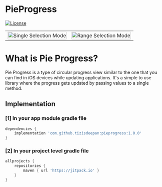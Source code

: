 # PieProgress
[![License](https://img.shields.io/badge/license-Apache%202-4EB1BA.svg?style=flat-square)](https://www.apache.org/licenses/LICENSE-2.0.html)

<table>
    <tr><td align="center"><img src="https://github.com/tizisdeepan/pieprogress/blob/master/Screenshots/ss1.png" alt="Single Selection Mode" width="100%"></td>
    <td align="center"><img src="https://github.com/tizisdeepan/pieprogress/blob/master/Screenshots/ss2.png" alt="Range Selection Mode" width="100%"></td>
</table>

# What is Pie Progress?
Pie Progress is a type of circular progress view similar to the one that you can find in iOS devices while updating applications. It's a simple to use library where the progress gets updated by passing values to a single method.

## Implementation
### [1] In your app module gradle file
```gradle
dependencies {
    implementation 'com.github.tizisdeepan:pieprogress:1.0.0'
}
```

### [2] In your project level gradle file
```gradle
allprojects {
    repositories {
        maven { url 'https://jitpack.io' }
    }
}
```
